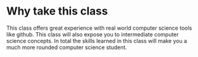 # Why take this class
This class offers great experience with real world computer science tools like github. This class will also expose you to 
intermediate computer science concepts. In total the skills learned in this class will make you a much more rounded computer science student. 
